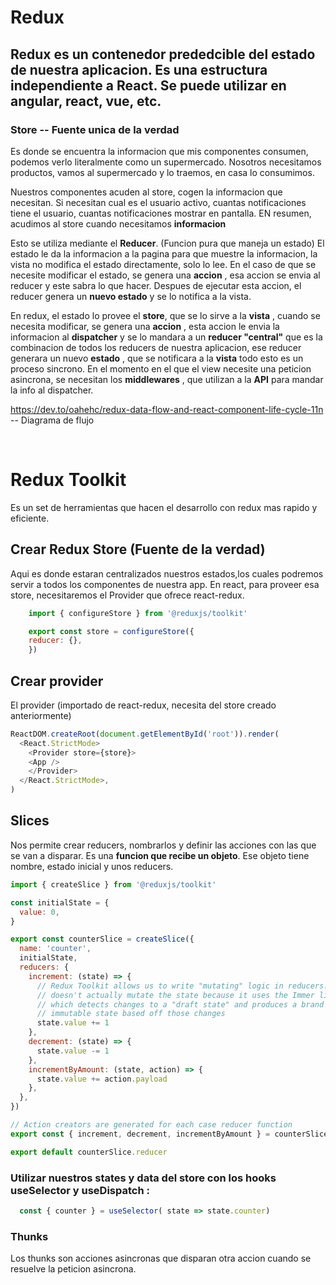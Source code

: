 # Redux

## Redux es un contenedor prededcible del estado de nuestra aplicacion. Es una estructura independiente a React. Se puede utilizar en angular, react, vue, etc. 

### Store -- Fuente unica de la verdad

Es donde se encuentra la informacion que mis componentes consumen, podemos verlo literalmente como un supermercado. Nosotros necesitamos productos, vamos al supermercado y lo traemos, en casa lo consumimos. 

Nuestros componentes acuden al store, cogen la informacion que necesitan. Si necesitan cual es el usuario activo, cuantas notificaciones tiene el usuario, cuantas notificaciones mostrar en pantalla. EN resumen, acudimos al store cuando necesitamos **informacion** 

Esto se utiliza mediante el **Reducer**. (Funcion pura que maneja un estado) El estado le da la informacion a la pagina para que muestre la informacion, la vista no modifica el estado directamente, solo lo lee. En el caso de que se necesite modificar el estado, se genera una **accion** , esa accion se envia al reducer y este sabra lo que hacer. Despues de ejecutar esta accion, el reducer genera un **nuevo estado** y se lo notifica a la vista. 

En redux, el estado lo provee el **store**, que se lo sirve a la **vista** , cuando se necesita modificar, se genera una **accion** , esta accion le envia la informacion al **dispatcher** y se lo mandara a un **reducer "central"** que es la combinacion de todos los reducers de nuestra aplicacion, ese reducer generara un nuevo **estado** , que se notificara a la **vista** todo esto es un proceso sincrono. En el momento en el que el view necesite una peticion asincrona, se necesitan los **middlewares** , que utilizan a la **API** para mandar la info al dispatcher. 

https://dev.to/oahehc/redux-data-flow-and-react-component-life-cycle-11n -- Diagrama de flujo

<br />

# Redux Toolkit 

Es un set de herramientas que hacen el desarrollo con redux mas rapido y eficiente.

## Crear Redux Store (Fuente de la verdad)

Aqui es donde estaran centralizados nuestros estados,los cuales podremos servir a todos los componentes de nuestra app. En react, para proveer esa store, necesitaremos el Provider que ofrece react-redux. 


```js
    import { configureStore } from '@reduxjs/toolkit'

    export const store = configureStore({
    reducer: {},
    })
```

## Crear provider 

El provider (importado de react-redux, necesita del store creado anteriormente)

```js
ReactDOM.createRoot(document.getElementById('root')).render(
  <React.StrictMode>
    <Provider store={store}>
    <App />
    </Provider>
  </React.StrictMode>,
)
```

## Slices 

Nos permite crear reducers, nombrarlos y definir las acciones con las que se van a disparar. Es una **funcion que recibe un objeto**. Ese objeto tiene nombre, estado inicial y unos reducers.


```js
import { createSlice } from '@reduxjs/toolkit'

const initialState = {
  value: 0,
}

export const counterSlice = createSlice({
  name: 'counter',
  initialState,
  reducers: {
    increment: (state) => {
      // Redux Toolkit allows us to write "mutating" logic in reducers. It
      // doesn't actually mutate the state because it uses the Immer library,
      // which detects changes to a "draft state" and produces a brand new
      // immutable state based off those changes
      state.value += 1
    },
    decrement: (state) => {
      state.value -= 1
    },
    incrementByAmount: (state, action) => {
      state.value += action.payload
    },
  },
})

// Action creators are generated for each case reducer function
export const { increment, decrement, incrementByAmount } = counterSlice.actions

export default counterSlice.reducer
```


### Utilizar nuestros states y data del store con los hooks useSelector y useDispatch :

```js
  const { counter } = useSelector( state => state.counter)
```

### Thunks

Los thunks son acciones asincronas que disparan otra accion cuando se resuelve la peticion asincrona.


